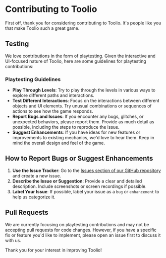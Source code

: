 # Contributing to Toolio

First off, thank you for considering contributing to Toolio. It's people like you that make Toolio such a great game.

## Testing

We love contributions in the form of playtesting. Given the interactive and UI-focused nature of Toolio, here are some guidelines for playtesting contributions:

### Playtesting Guidelines

- **Play Through Levels**: Try to play through the levels in various ways to explore different paths and interactions.
- **Test Different Interactions**: Focus on the interactions between different objects and UI elements. Try unusual combinations or sequences of actions to see how the game responds.
- **Report Bugs and Issues**: If you encounter any bugs, glitches, or unexpected behaviors, please report them. Provide as much detail as possible, including the steps to reproduce the issue.
- **Suggest Enhancements**: If you have ideas for new features or improvements to existing mechanics, we'd love to hear them. Keep in mind the overall design and feel of the game.

## How to Report Bugs or Suggest Enhancements

1. **Use the Issue Tracker**: Go to the [Issues section of our GitHub repository](<link to your GitHub issues>) and create a new issue.
2. **Describe the Issue or Suggestion**: Provide a clear and detailed description. Include screenshots or screen recordings if possible.
3. **Label Your Issue**: If possible, label your issue as a `bug` or `enhancement` to help us categorize it.

## Pull Requests

We are currently focusing on playtesting contributions and may not be accepting pull requests for code changes. However, if you have a specific fix or feature you'd like to implement, please open an issue first to discuss it with us.

Thank you for your interest in improving Toolio!
